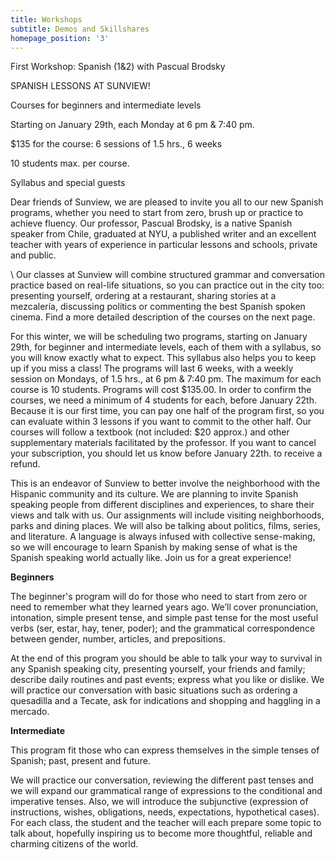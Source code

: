 ```yaml
---
title: Workshops
subtitle: Demos and Skillshares
homepage_position: '3'
---
```

First Workshop: Spanish (1&2) with Pascual Brodsky



SPANISH LESSONS AT SUNVIEW!

Courses for beginners and intermediate levels

Starting on January 29th, each Monday at 6 pm & 7:40 pm.

$135 for the course: 6 sessions of 1.5 hrs., 6 weeks

10 students max. per course.

Syllabus and special guests 

 

Dear friends of Sunview, we are pleased to invite you all to our new Spanish programs, whether you need to start from zero, brush up or practice to achieve fluency. Our professor, Pascual Brodsky, is a native Spanish speaker from Chile, graduated at NYU, a published writer and an excellent teacher with years of experience in particular lessons and schools, private and public.

\    Our classes at Sunview will combine structured grammar and conversation practice based on real-life situations, so you can practice out in the city too: presenting yourself, ordering at a restaurant, sharing stories at a mezcalería, discussing politics or commenting the best Spanish spoken cinema. Find a more detailed description of the courses on the next page.

For this winter, we will be scheduling two programs, starting on January 29th, for beginner and intermediate levels, each of them with a syllabus, so you will know exactly what to expect. This syllabus also helps you to keep up if you miss a class! The programs will last 6 weeks, with a weekly session on Mondays, of 1.5 hrs., at 6 pm & 7:40 pm. The maximum for each course is 10 students. Programs will cost $135.00. In order to confirm the courses, we need a minimum of 4 students for each, before January 22th. Because it is our first time, you can pay one half of the program first, so you can evaluate within 3 lessons if you want to commit to the other half. Our courses will follow a textbook (not included: $20 approx.) and other supplementary materials facilitated by the professor. If you want to cancel your subscription, you should let us know before January 22th. to receive a refund.

This is an endeavor of Sunview to better involve the neighborhood with the Hispanic community and its culture. We are planning to invite Spanish speaking people from different disciplines and experiences, to share their views and talk with us. Our assignments will include visiting neighborhoods, parks and dining places. We will also be talking about politics, films, series, and literature. A language is always infused with collective sense-making, so we will encourage to learn Spanish by making sense of what is the Spanish speaking world actually like. Join us for a great experience!

**Beginners**

The beginner's program will do for those who need to start from zero or need to remember what they learned years ago. We’ll cover pronunciation, intonation, simple present tense, and simple past tense for the most useful verbs (ser, estar, hay, tener, poder); and the grammatical correspondence between gender, number, articles, and prepositions.

At the end of this program you should be able to talk your way to survival in any Spanish speaking city, presenting yourself, your friends and family; describe daily routines and past events; express what you like or dislike. We will practice our conversation with basic situations such as ordering a quesadilla and a Tecate, ask for indications and shopping and haggling in a mercado.

**Intermediate**

This program fit those who can express themselves in the simple tenses of Spanish; past, present and future. 

We will practice our conversation, reviewing the different past tenses and we will expand our grammatical range of expressions to the conditional and imperative tenses. Also, we will introduce the subjunctive (expression of instructions, wishes, obligations, needs, expectations, hypothetical cases).  For each class, the student and the teacher will each prepare some topic to talk about, hopefully inspiring us to become more thoughtful, reliable and charming citizens of the world.

